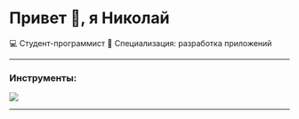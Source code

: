 # Привет 👋, я Николай  

💻 Студент-программист 
🚀 Специализация: разработка приложений  

---

###  Инструменты:
<p align="left">
  <img src="https://skillicons.dev/icons?i=html,css,js,ts,react,nodejs,express,postgres,mongodb,python,java,flutter,dart,unity,androidstudio,git,github,vscode" />
</p>

---
